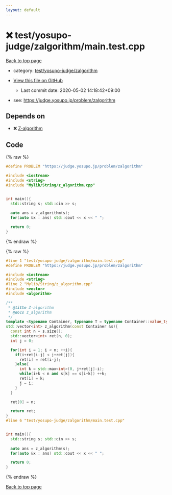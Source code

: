 ```yaml
---
layout: default
---
```


<!-- mathjax config similar to math.stackexchange -->
<script type="text/javascript" async
  src="https://cdnjs.cloudflare.com/ajax/libs/mathjax/2.7.5/MathJax.js?config=TeX-MML-AM_CHTML">
</script>
<script type="text/x-mathjax-config">
  MathJax.Hub.Config({
    TeX: { equationNumbers: { autoNumber: "AMS" }},
    tex2jax: {
      inlineMath: [ ['$','$'] ],
      processEscapes: true
    },
    "HTML-CSS": { matchFontHeight: false },
    displayAlign: "left",
    displayIndent: "2em"
  });
</script>

<script type="text/javascript" src="https://cdnjs.cloudflare.com/ajax/libs/jquery/3.4.1/jquery.min.js"></script>
<script src="https://cdn.jsdelivr.net/npm/jquery-balloon-js@1.1.2/jquery.balloon.min.js" integrity="sha256-ZEYs9VrgAeNuPvs15E39OsyOJaIkXEEt10fzxJ20+2I=" crossorigin="anonymous"></script>
<script type="text/javascript" src="../../../../assets/js/copy-button.js"></script>
<link rel="stylesheet" href="../../../../assets/css/copy-button.css" />


# :x: test/yosupo-judge/zalgorithm/main.test.cpp

<a href="../../../../index.html">Back to top page</a>

* category: <a href="../../../../index.html#cee42202ab0cff35bec3ed1b69090c0e">test/yosupo-judge/zalgorithm</a>
* <a href="{{ site.github.repository_url }}/blob/master/test/yosupo-judge/zalgorithm/main.test.cpp">View this file on GitHub</a>
    - Last commit date: 2020-05-02 14:18:42+09:00


* see: <a href="https://judge.yosupo.jp/problem/zalgorithm">https://judge.yosupo.jp/problem/zalgorithm</a>


## Depends on

* :x: <a href="../../../../library/Mylib/String/z_algorithm.cpp.html">Z-algorithm</a>


## Code

<a id="unbundled"></a>
{% raw %}
```cpp
#define PROBLEM "https://judge.yosupo.jp/problem/zalgorithm"

#include <iostream>
#include <string>
#include "Mylib/String/z_algorithm.cpp"


int main(){
  std::string s; std::cin >> s;
  
  auto ans = z_algorithm(s);
  for(auto &x : ans) std::cout << x << " ";

  return 0;
}

```
{% endraw %}

<a id="bundled"></a>
{% raw %}
```cpp
#line 1 "test/yosupo-judge/zalgorithm/main.test.cpp"
#define PROBLEM "https://judge.yosupo.jp/problem/zalgorithm"

#include <iostream>
#include <string>
#line 2 "Mylib/String/z_algorithm.cpp"
#include <vector>
#include <algorithm>

/**
 * @title Z-algorithm
 * @docs z_algorithm
 */
template <typename Container, typename T = typename Container::value_type>
std::vector<int> z_algorithm(const Container &s){
  const int n = s.size();
  std::vector<int> ret(n, 0);
  int j = 0;

  for(int i = 1; i < n; ++i){
    if(i+ret[i-j] < j+ret[j]){
      ret[i] = ret[i-j];
    }else{
      int k = std::max<int>(0, j+ret[j]-i);
      while(i+k < n and s[k] == s[i+k]) ++k;
      ret[i] = k;
      j = i;
    }
  }

  ret[0] = n;

  return ret;
}
#line 6 "test/yosupo-judge/zalgorithm/main.test.cpp"


int main(){
  std::string s; std::cin >> s;
  
  auto ans = z_algorithm(s);
  for(auto &x : ans) std::cout << x << " ";

  return 0;
}

```
{% endraw %}

<a href="../../../../index.html">Back to top page</a>

